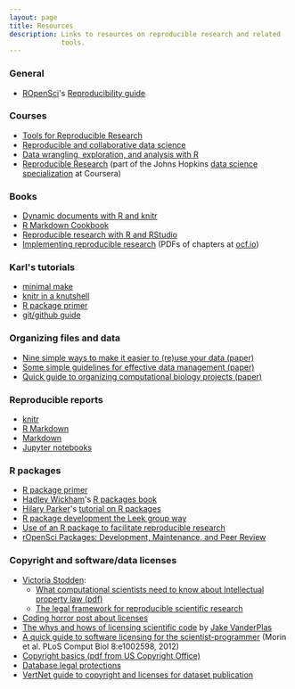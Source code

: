 ```yaml
---
layout: page
title: Resources
description: Links to resources on reproducible research and related
             tools.
---
```


### General

- [ROpenSci](https://ropensci.org)'s [Reproducibility guide](https://ropensci-archive.github.io/reproducibility-guide/)

### Courses

- [Tools for Reproducible Research](https://kbroman.org/Tools4RR)
- [Reproducible and collaborative data science](https://github.com/stat157/fall-2013)
- [Data wrangling, exploration, and analysis with R](https://stat545.com/)
- [Reproducible Research](https://www.coursera.org/course/repdata)
  (part of the Johns Hopkins
  [data science specialization](https://www.coursera.org/specialization/jhudatascience/1)
  at Coursera)


### Books

- [Dynamic documents with R and knitr](https://www.amazon.com/gp/product/1498716962?ie=UTF8&tag=7210-20)
- [R Markdown Cookbook](https://bookdown.org/yihui/rmarkdown-cookbook/)
- [Reproducible research with R and RStudio](https://www.amazon.com/gp/product/1498715370?ie=UTF8&tag=7210-20)
- [Implementing reproducible research](https://www.amazon.com/gp/product/1466561599?ie=UTF8&tag=7210-20)
  (PDFs of chapters at [ocf.io](https://osf.io/s9tya/))


### Karl's tutorials

- [minimal make](https://kbroman.org/minimal_make)
- [knitr in a knutshell](https://kbroman.org/knitr_knutshell)
- [R package primer](https://kbroman.org/pkg_primer)
- [git/github guide](https://kbroman.org/github_tutorial)


### Organizing files and data

- [Nine simple ways to make it easier to (re)use your data (paper)](https://doi.org/10.4033/iee.2013.6b.6.f)
- [Some simple guidelines for effective data management (paper)](https://doi.org/10.1890/0012-9623-90.2.205)
- [Quick guide to organizing computational biology projects (paper)](https://doi.org/10.1371/journal.pcbi.1000424)


### Reproducible reports

- [knitr](https://yihui.name/knitr)
- [R Markdown](https://rmarkdown.rstudio.com)
- [Markdown](https://daringfireball.net/projects/markdown/)
- [Jupyter notebooks](https://jupyter.org/)

### R packages

- [R package primer](https://kbroman.org/pkg_primer)
- [Hadley Wickham](https://hadley.nz/)'s [R packages book](https://r-pkgs.org/)
- [Hilary Parker](https://hilaryparker.com/)'s [tutorial on R packages](https://hilaryparker.com/2014/04/29/writing-an-r-package-from-scratch/)
- [R package development the Leek group way](https://github.com/jtleek/rpackages)
- [Use of an R package to facilitate reproducible research](https://github.com/ropensci/rrrpkg)
- [rOpenSci Packages: Development, Maintenance, and Peer Review](https://devguide.ropensci.org/)

### Copyright and software/data licenses

- [Victoria Stodden](http://stodden.net):
  - [What computational scientists need to know about Intellectual property law (pdf)](https://osf.io/yi8k2/)
  - [The legal framework for reproducible scientific research](https://academiccommons.columbia.edu/doi/10.7916/D8H70RBP)
- [Coding horror post about licenses](https://blog.codinghorror.com/pick-a-license-any-license/)
- [The whys and hows of licensing scientific code](https://www.astrobetter.com/the-whys-and-hows-of-licensing-scientific-code/)
  by [Jake VanderPlas](http://vanderplas.com/)
- [A quick guide to software licensing for the scientist-programmer](https://doi.org/10.1371/journal.pcbi.1002598)
  (Morin et al. PLoS Comput Biol 8:e1002598, 2012)
- [Copyright basics (pdf from US Copyright Office)](https://www.copyright.gov/circs/circ01.pdf)
- [Database legal protections](https://www.bitlaw.com/copyright/database.html)
- [VertNet guide to copyright and licenses for dataset publication](http://vertnet.org/resources/datalicensingguide.html)
